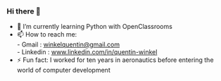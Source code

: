 ### Hi there 👋



- 🌱 I’m currently learning Python with OpenClassrooms
- 📫 How to reach me:  
          - Gmail : winkelquentin@gmail.com  
          - Linkedin : www.linkedin.com/in/quentin-winkel  
- ⚡ Fun fact: I worked for ten years in aeronautics before entering the world of computer development

<!--
- 🔭 I’m currently working on ...
- 👯 I’m looking to collaborate on ...
- 🤔 I’m looking for help with ...
- 💬 Ask me about ...
- 😄 Pronouns: ...


-->
